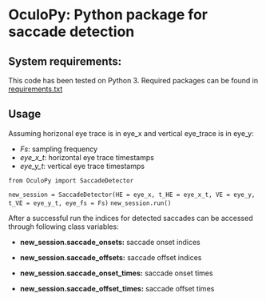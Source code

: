 # OculoPy: Python package for saccade detection

## System requirements:
This code has been tested on Python 3. Required packages can be found in [requirements.txt](https://github.com/kkarbasi/OculoPy/blob/master/requirements.txt)

## Usage

Assuming horizonal eye trace is in eye_x and vertical eye_trace is in eye_y:

- _Fs_: sampling frequency
- _eye_x_t_: horizontal eye trace timestamps 
- _eye_y_t_: vertical eye trace timestamps

`from OculoPy import SaccadeDetector`

`new_session = SaccadeDetector(HE = eye_x, t_HE = eye_x_t, VE = eye_y, t_VE = eye_y_t, eye_fs = Fs)`
`new_session.run()`

After a successful run the indices for detected saccades can be accessed through following class variables:
* __new_session.saccade_onsets:__ saccade onset indices
* __new_session.saccade_offsets:__ saccade offset indices

* __new_session.saccade_onset_times:__ saccade onset times
* __new_session.saccade_offset_times:__ saccade offset times


 

